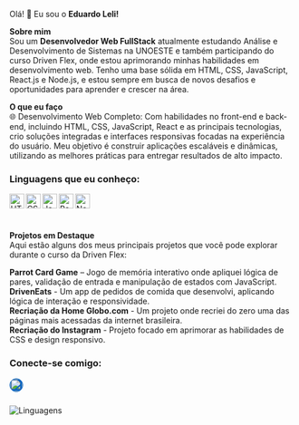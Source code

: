 Olá! 👋 Eu sou o **Eduardo Leli!**  

**Sobre mim**  
Sou um **Desenvolvedor Web FullStack** atualmente estudando Análise e Desenvolvimento de Sistemas na UNOESTE e também participando do curso Driven Flex, onde estou aprimorando minhas habilidades em desenvolvimento web. Tenho uma base sólida em HTML, CSS, JavaScript, React.js e Node.js, e estou sempre em busca de novos desafios e oportunidades para aprender e crescer na área.  

**O que eu faço**  
🌐 Desenvolvimento Web Completo: Com habilidades no front-end e back-end, incluindo HTML, CSS, JavaScript, React e as principais tecnologias, crio soluções integradas e interfaces responsivas focadas na experiência do usuário. Meu objetivo é construir aplicações escaláveis e dinâmicas, utilizando as melhores práticas para entregar resultados de alto impacto.  

### Linguagens que eu conheço:

<p align="left">
  <img align="left" alt="HTML5" width="26px" src="https://cdn.jsdelivr.net/gh/devicons/devicon/icons/html5/html5-original.svg" style="max-width: 100%;">
  <img align="left" alt="CSS3" width="26px" src="https://cdn.jsdelivr.net/gh/devicons/devicon/icons/css3/css3-original.svg" style="max-width: 100%;">
  <img align="left" alt="JavaScript" width="26px" src="https://cdn.jsdelivr.net/gh/devicons/devicon/icons/javascript/javascript-original.svg" style="max-width: 100%;">
  <img align="left" alt="React" width="26px" src="https://cdn.jsdelivr.net/gh/devicons/devicon/icons/react/react-original.svg" style="max-width: 100%;">
  <img align="left" alt="Node.js" width="26px" src="https://cdn.jsdelivr.net/gh/devicons/devicon/icons/nodejs/nodejs-original.svg" style="max-width: 100%;">
</p><br>
<br>
<br>

**Projetos em Destaque**  
Aqui estão alguns dos meus principais projetos que você pode explorar durante o curso da Driven Flex:

**Parrot Card Game** – Jogo de memória interativo onde apliquei lógica de pares, validação de entrada e manipulação de estados com JavaScript.  
**DrivenEats** - Um app de pedidos de comida que desenvolvi, aplicando lógica de interação e responsividade.  
**Recriação da Home Globo.com** - Um projeto onde recriei do zero uma das páginas mais acessadas da internet brasileira.  
**Recriação do Instagram** - Projeto focado em aprimorar as habilidades de CSS e design responsivo.  

### Conecte-se comigo:
<p>
  <a href="https://www.linkedin.com/in/eduardoleli/">
    <img align="left" alt="LinkedIn" width="22px" src="https://camo.githubusercontent.com/70a7364e4cab5012925da3ac158a64a992e400152b366dbb71b90fef4b4a1264/68747470733a2f2f63646e2e6a7364656c6976722e6e65742f6e706d2f73696d706c652d69636f6e734076332f69636f6e732f6c696e6b6564696e2e737667" data-canonical-src="https://cdn.jsdelivr.net/npm/simple-icons@v3/icons/linkedin.svg" style="max-width: 100%; border: 1px solid #0A66C2; background-color: #0A66C2; border-radius: 50%;">
  </a>
</p>
<br>
<br>

![Linguagens](https://github-readme-stats.vercel.app/api/top-langs/?username=Graphein&layout=compact&theme=radical&locale=pt-BR)

